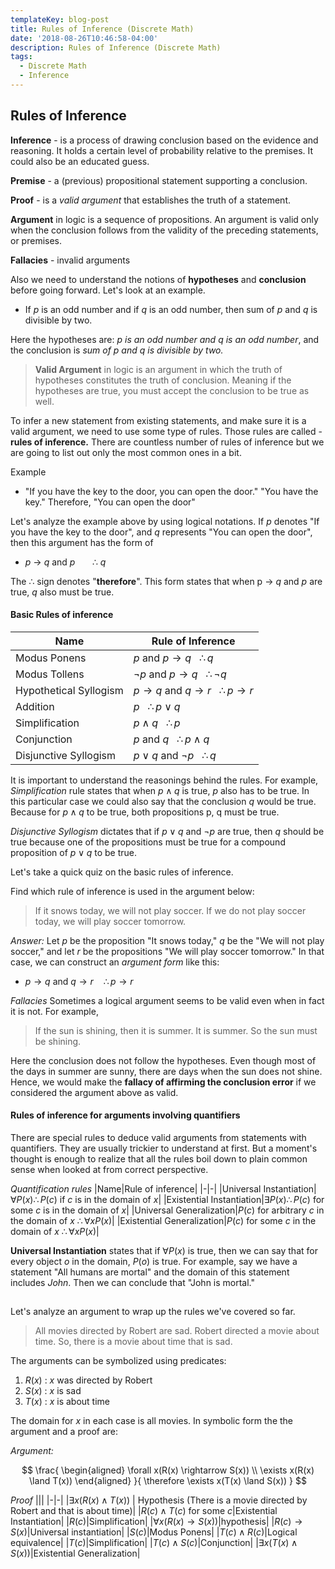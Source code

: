 ```yaml
---
templateKey: blog-post
title: Rules of Inference (Discrete Math)
date: '2018-08-26T10:46:58-04:00'
description: Rules of Inference (Discrete Math)
tags:
  - Discrete Math
  - Inference
---
```

## Rules of Inference


**Inference** - is a process of drawing conclusion based on the evidence and reasoning. It holds a certain level of probability relative to the premises. It could also be an educated guess.

**Premise** - a (previous) propositional statement supporting a conclusion.

**Proof** - is a *valid argument* that establishes the truth of a statement.

**Argument** in logic is a sequence of propositions. An argument is valid only when the conclusion follows from the validity of the preceding statements, or premises.

**Fallacies** - invalid arguments

Also we need to understand the notions of **hypotheses** and **conclusion** before going forward. Let's look at an example. 
- If $p$ is an odd number and if $q$ is an odd number, then sum of $p$ and $q$ is divisible by two.

Here the hypotheses are: *$p$ is an odd number and $q$ is an odd number*, and the conclusion is *sum of $p$ and $q$ is divisible by two.*

> **Valid Argument** in logic is an argument in which the truth of hypotheses constitutes the truth of conclusion. Meaning if the hypotheses are true, you must accept the conclusion to be true as well.

To infer a new statement from existing statements, and make sure it is a valid argument, we need to use some type of rules. Those rules are called - **rules of inference.** There are countless number of rules of inference but we are going to list out only the most common ones in a bit.

Example 
- "If you have the key to the door, you can open the door." "You have the key." Therefore, "You can open the door"

Let's analyze the example above by using logical notations. If $p$ denotes "If you have the key to the door", and $q$ represents "You can open the door", then this argument has the form of 
- $p$ $\rightarrow$ $q$ and $p$  &nbsp;&nbsp;&nbsp;&nbsp;&nbsp;&nbsp;$\therefore$ $q$

The $\therefore$ sign denotes "**therefore**". This form states that when p $\rightarrow$ $q$ and $p$ are true, $q$ also must be true.

#### Basic Rules of inference
|Name|Rule of Inference|
|-|-|
|Modus Ponens|$p$ and $p \rightarrow q$ &nbsp;&nbsp;$\therefore q$
|Modus Tollens|$\neg p$ and $p \rightarrow q$ &nbsp;&nbsp;$\therefore \neg q$
|Hypothetical Syllogism|$p \rightarrow q$ and $q \rightarrow r$ &nbsp;&nbsp;$\therefore p \rightarrow r$
|Addition|$p$ &nbsp;&nbsp;$\therefore p \lor q$
|Simplification|$p \land q$ &nbsp;&nbsp;$\therefore p$
|Conjunction|$p$ and $q$ &nbsp;&nbsp;$\therefore p \land q$
|Disjunctive Syllogism|$p \lor q$ and $\neg p$ &nbsp;&nbsp;$\therefore q$

It is important to understand the reasonings behind the rules. For example, *Simplification* rule states that when $p \land q$ is true, $p$ also has to be true. In this particular case we could also say that the conclusion $q$ would be true. Because for $p \land q$ to be true, both propositions p, q must be true. 

*Disjunctive Syllogism* dictates that if $p \lor q$ and $\neg p$ are true, then $q$ should be true because one of the propositions must be true for a compound proposition of $p \lor q$ to be true.

Let's take a quick quiz on the basic rules of inference. 

Find which rule of inference is used in the argument below:
> If it snows today, we will not play soccer. If we do not play soccer today, we will play soccer tomorrow.

*Answer:* Let $p$ be the proposition "It snows today," $q$ be the "We will not play soccer," and let $r$ be the propositions "We will play soccer tomorrow." In that case, we can construct an *argument form* like this:
* $p \rightarrow q$ and $q \rightarrow r$ &nbsp;&nbsp; $\therefore p \rightarrow r$

*Fallacies*
Sometimes a logical argument seems to be valid even when in fact it is not. For example, 
>If the sun is shining, then it is summer. It is summer. So the sun must be shining.

Here the conclusion does not follow the hypotheses. Even though most of the days in summer are sunny, there are days when the sun does not shine. Hence, we would make the **fallacy of affirming the conclusion error** if we considered the argument above as valid.

#### Rules of inference for arguments involving quantifiers

There are special rules to deduce valid arguments from statements with quantifiers. They are usually trickier to understand at first. But a moment's thought is enough to realize that all the rules boil down to plain common sense when looked at from correct perspective. 

*Quantification rules*
|Name|Rule of inference|
|-|-|
|Universal Instantiation|$\forall P(x) \therefore P(c)$ if $c$ is in the domain of $x$|
|Existential Instantiation|$\exists P(x) \therefore P(c)$ for some $c$ is in the domain of $x$|
|Universal Generalization|$P(c)$ for arbitrary $c$ in the domain of $x$ $\therefore \forall x P(x)$|
|Existential Generalization|$P(c)$ for some  $c$ in the domain of $x$ $\therefore \forall x P(x)$|

**Universal Instantiation** states that if $\forall P(x)$ is true, then we can say that for every object $o$ in the domain, $P(o)$ is true. For example, say we have a statement "All humans are mortal" and the domain of this statement includes *John*. Then we can conclude that "John is mortal."
##
Let's analyze an argument to wrap up the rules we've covered so far.
> All movies directed by Robert are sad. Robert directed a movie about time. So, there is a movie about time that is sad.

The arguments can be symbolized using predicates:
1. $R(x)$ : $x$ was directed by Robert
2. $S(x)$ : $x$ is sad
3. $T(x)$ : $x$ is about time

The domain for $x$ in each case is all movies. In symbolic form the the argument and a proof are:

*Argument:* 

$$
\frac{
\begin{aligned}
\forall x(R(x) \rightarrow S(x)) \\
\exists x(R(x) \land T(x))
\end{aligned}
}{
\therefore \exists x(T(x) \land S(x))
}
$$

*Proof*
|||
|-|-|
|$\exists x(R(x) \land T(x))$ | Hypothesis (There is a movie directed by Robert and that is about time)|
|$R(c) \land T(c)$ for some $c$|Existential Instantiation|
|$R(c)$|Simplification|
|$\forall x(R(x) \rightarrow S(x))$|hypothesis|
|$R(c) \rightarrow S(x)$|Universal instantiation|
|$S(c)$|Modus Ponens|
|$T(c) \land R(c)$|Logical equivalence|
|$T(c)$|Simplification|
|$T(c) \land S(c)$|Conjunction|
|$\exists x(T(x) \land S(x))$|Existential Generalization|
 
